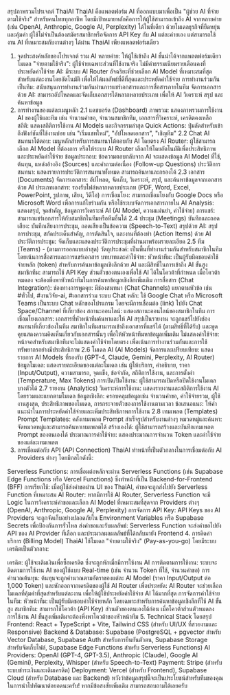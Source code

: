สรุปภาพรวมโปรเจกต์ ThaiAI
ThaiAI คือแพลตฟอร์ม AI ที่ออกแบบมาเพื่อเป็น "ผู้ช่วย AI ที่จ่ายตามใช้จริง" สำหรับคนไทยทุกอาชีพ โดยมีเป้าหมายหลักคือการให้ผู้ใช้สามารถเข้าถึง AI จากหลายค่าย (เช่น OpenAI, Anthropic, Google AI, Perplexity) ได้ในที่เดียว ด้วยโมเดลธุรกิจที่ยืดหยุ่นและคุ้มค่า ผู้ใช้ไม่จำเป็นต้องสมัครสมาชิกหรือจัดการ API Key กับ AI แต่ละค่ายเอง แต่สามารถใช้งาน AI ที่เหมาะสมกับงานต่างๆ ได้ผ่าน ThaiAI เพียงแพลตฟอร์มเดียว

1. จุดประสงค์หลักของโปรเจกต์
รวม AI หลายค่าย: ให้ผู้ใช้เข้าถึง AI ชั้นนำได้จากแพลตฟอร์มเดียว
โมเดล "จ่ายตามใช้จริง": ผู้ใช้จ่ายเฉพาะส่วนที่ใช้งานจริง ไม่มีค่าธรรมเนียมรายเดือนคงที่
ประหยัดค่าใช้จ่าย AI: มีระบบ AI Router อัจฉริยะที่ช่วยเลือก AI Model ที่เหมาะสมที่สุดสำหรับแต่ละงานโดยอัตโนมัติ เพื่อให้ได้ผลลัพธ์ที่ดีที่สุดและประหยัดค่าใช้จ่าย
การทำงานร่วมกันเป็นทีม: สนับสนุนการทำงานร่วมกันผ่านการแชร์เอกสารและการสื่อสารภายในทีม
จัดการเอกสารด้วย AI: สามารถอัปโหลดและจัดเก็บเอกสารได้หลากหลายประเภท เพื่อให้ AI วิเคราะห์ สรุป และค้นหาข้อมูล
2. การทำงานของแต่ละเมนูหลัก
2.1 แดชบอร์ด (Dashboard)
ภาพรวม: แสดงภาพรวมการใช้งาน AI ของผู้ใช้และทีม เช่น จำนวนคำขอ, จำนวนสมาชิกทีม, เอกสารที่วิเคราะห์, เครดิตคงเหลือ
สถิติ: แสดงสถิติการใช้งาน AI Models และกิจกรรมล่าสุด
Quick Actions: ปุ่มลัดสำหรับเข้าถึงฟังก์ชันที่ใช้งานบ่อย เช่น "เริ่มแชทใหม่", "อัปโหลดเอกสาร", "เชิญทีม"
2.2 Chat AI
สนทนาโต้ตอบ: เมนูหลักสำหรับการสนทนาโต้ตอบกับ AI โดยตรง
AI Router: ผู้ใช้สามารถเลือก AI Model ที่ต้องการ หรือให้ระบบ AI Router เลือกให้โดยอัตโนมัติเพื่อประสิทธิภาพและประหยัดค่าใช้จ่าย
ข้อมูลประกอบ: ข้อความตอบกลับจาก AI จะแสดงข้อมูล AI Model ที่ใช้, ต้นทุน, แหล่งอ้างอิง (Sources) และคำถามต่อเนื่อง (Follow-up Questions)
ประวัติการสนทนา: แสดงรายการประวัติการสนทนาทั้งหมด สามารถค้นหาและกรองได้
2.3 เอกสาร (Documents)
จัดการเอกสาร: อัปโหลด, จัดเก็บ, วิเคราะห์, สรุป, และค้นหาข้อมูลจากเอกสารด้วย AI
ประเภทเอกสาร: รองรับไฟล์หลากหลายประเภท (PDF, Word, Excel, PowerPoint, รูปภาพ, เสียง, วิดีโอ)
การเชื่อมโยง: สามารถเชื่อมโยงกับ Google Docs หรือ Microsoft Word เพื่อการแก้ไขร่วมกัน หรือใช้ระบบจัดการเอกสารภายใน
AI Analysis: แสดงสรุป, จุดสำคัญ, ข้อมูลการวิเคราะห์ AI (AI Model, ความแม่นยำ, ค่าใช้จ่าย)
การแชร์: สามารถแชร์เอกสารให้กับสมาชิกในทีมหรือทีมอื่นได้
2.4 ประชุม (Meetings)
บันทึกและถอดเสียง: บันทึกเสียงการประชุม, ถอดเสียงเป็นข้อความ (Speech-to-Text)
สรุปด้วย AI: สรุปการประชุม, สกัดประเด็นสำคัญ, การตัดสินใจ, และงานที่ต้องทำ (Action Items) ด้วย AI
ประวัติการประชุม: จัดเก็บและแสดงประวัติการประชุมที่ผ่านมาพร้อมรายละเอียด
2.5 ทีม (Teams) - (ตามการออกแบบล่าสุด)
วัตถุประสงค์: เป็นพื้นที่ทำงานร่วมกันสำหรับสมาชิกในทีม โดยเน้นการสื่อสารและการแชร์เอกสาร
บทบาทและค่าใช้จ่าย:
หัวหน้าทีม: เป็นผู้รับผิดชอบค่าใช้จ่ายหลัก (token) สำหรับการค้นหาข้อมูลเชิงลึกด้วย AI และมีสิทธิ์ในการเข้าถึง AI ขั้นสูง
สมาชิกทีม: สามารถใช้ API Key ส่วนตัวของตนเองเพื่อใช้ AI ได้ในโควต้าที่กำหนด เมื่อโควต้าหมดลง จะต้องพึ่งพาหัวหน้าทีมในการค้นหาข้อมูลเชิงลึกเพิ่มเติม
การสื่อสาร (Chat Integration):
ช่องทางการพูดคุย: มีช่องสนทนา (Chat Channels) แยกตามหัวข้อ เช่น #ทั่วไป, #งานวิจัย-ai, #เอกสารร่วม
ระบบ Chat หลัก: ใช้ Google Chat หรือ Microsoft Teams เป็นระบบ Chat หลักของโปรแกรม โดยจะมีการเชื่อมต่อ (link) ไปยัง Chat Space/Channel ที่เกี่ยวข้อง
สถานะออนไลน์: แสดงสถานะออนไลน์ของสมาชิกในทีม
การเชื่อมโยงเอกสาร:
เอกสารที่หัวหน้าทีมค้นหาและให้ AI สรุปเป็นรายงาน จะถูกแชร์ไปยังช่องสนทนาที่เกี่ยวข้องในทีม
สมาชิกในทีมสามารถเข้าถึงเอกสารที่แชร์ได้ (ตามสิทธิ์ที่ได้รับ) และพูดคุยแสดงความคิดเห็นเกี่ยวกับเอกสารนั้นๆ เพื่อให้หัวหน้าทีมหาข้อมูลเพิ่มเติม
ไม่แสดงค่าใช้จ่าย: หน้าจอสำหรับสมาชิกทีมจะไม่แสดงค่าใช้จ่ายโดยตรง เพื่อเน้นการทำงานร่วมกันและการใช้ทรัพยากรอย่างมีประสิทธิภาพ
2.6 โมเดล AI (AI Models)
จัดการและเปรียบเทียบ: แสดงรายการ AI Models ที่รองรับ (GPT-4, Claude, Gemini, Perplexity, AI Router)
ข้อมูลโมเดล: แสดงรายละเอียดของแต่ละโมเดล เช่น ผู้ให้บริการ, คำอธิบาย, ราคา (Input/Output), ความสามารถ, จุดแข็ง, ข้อจำกัด, สถิติการใช้งาน, และการตั้งค่า (Temperature, Max Tokens)
การเปิด/ปิดใช้งาน: ผู้ใช้สามารถเปิดหรือปิดใช้งานโมเดลบางตัวได้
2.7 รายงาน (Analytics)
วิเคราะห์การใช้งาน: แสดงรายงานและสถิติการใช้งาน AI โดยรวมและแยกตามโมเดล
ข้อมูลเชิงลึก: ครอบคลุมข้อมูลเช่น จำนวนคำขอ, ค่าใช้จ่ายรวม, ผู้ใช้งานสูงสุด, ประสิทธิภาพของโมเดล, การกระจายตัวของการใช้งานตามเวลา
ข้อเสนอแนะ: ให้คำแนะนำในการประหยัดค่าใช้จ่ายและเพิ่มประสิทธิภาพการใช้งาน
2.8 เทมเพลต (Templates)
Prompt Templates: คลังเทมเพลต Prompt สำเร็จรูปสำหรับงานต่างๆ
หมวดหมู่และค้นหา: จัดหมวดหมู่และสามารถค้นหาเทมเพลตได้
สร้างเองได้: ผู้ใช้สามารถสร้างและบันทึกเทมเพลต Prompt ของตนเองได้
ประมาณการค่าใช้จ่าย: แสดงประมาณการจำนวน Token และค่าใช้จ่ายของแต่ละเทมเพลต
3. การเชื่อมต่อกับ API (API Connection)
ThaiAI ทำหน้าที่เป็นตัวกลางในการเชื่อมต่อกับ AI Providers ต่างๆ โดยมีกลไกดังนี้:

Serverless Functions: การเชื่อมต่อหลักจะผ่าน Serverless Functions (เช่น Supabase Edge Functions หรือ Vercel Functions) ซึ่งทำหน้าที่เป็น Backend-for-Frontend (BFF)
การเรียกใช้: เมื่อผู้ใช้ส่งคำขอผ่าน UI ของ ThaiAI, คำขอจะถูกส่งไปยัง Serverless Function ที่เหมาะสม
AI Router: หากมีการใช้ AI Router, Serverless Function จะมี Logic ในการวิเคราะห์คำขอและเลือก AI Model ที่เหมาะสมที่สุดจาก Providers ต่างๆ (OpenAI, Anthropic, Google AI, Perplexity)
การจัดการ API Key: API Keys ของ AI Providers จะถูกจัดเก็บอย่างปลอดภัยใน Environment Variables หรือ Supabase Secrets เพื่อป้องกันการรั่วไหล
ส่งคำขอและรับผลลัพธ์: Serverless Function จะส่งคำขอไปยัง API ของ AI Provider ที่เลือก และประมวลผลผลลัพธ์ที่ได้กลับมายัง Frontend
4. การคิดค่าบริการ (Billing Model)
ThaiAI ใช้โมเดล "จ่ายตามใช้จริง" (Pay-as-you-go) โดยมีระบบเครดิตเป็นตัวกลาง:

เครดิต: ผู้ใช้จะเติมเงินเพื่อซื้อเครดิต ซึ่งจะถูกหักเมื่อมีการใช้งาน AI
การติดตามการใช้งาน: ระบบจะติดตามการใช้งาน AI ของผู้ใช้แบบ Real-time (เช่น จำนวน Token ที่ใช้, จำนวนคำขอ)
การคำนวณต้นทุน: ต้นทุนจะถูกคำนวณตามอัตราของแต่ละ AI Model (ราคา Input/Output ต่อ 1,000 Token) และหักออกจากเครดิตของผู้ใช้
AI Router เพื่อประหยัด: AI Router จะช่วยเลือกโมเดลที่คุ้มค่าที่สุดสำหรับแต่ละงาน เพื่อให้ผู้ใช้ประหยัดค่าใช้จ่าย AI ได้มากที่สุด
การจัดการค่าใช้จ่ายในทีม:
หัวหน้าทีม: เป็นผู้รับผิดชอบค่าใช้จ่ายหลัก โดยเฉพาะสำหรับการค้นหาข้อมูลเชิงลึกที่ใช้ AI ขั้นสูง
สมาชิกทีม: สามารถใช้โควต้า (API Key) ส่วนตัวของตนเองได้ก่อน เมื่อโควต้าส่วนตัวหมดลง การใช้งาน AI ขั้นสูงเพิ่มเติมจะต้องพึ่งพาโควต้าของหัวหน้าทีม
5. Technical Stack โดยสรุป
Frontend: React + TypeScript + Vite, Tailwind CSS (สำหรับ UI/UX ที่สวยงามและ Responsive)
Backend & Database: Supabase (PostgreSQL + pgvector สำหรับ Vector Database, Supabase Auth สำหรับการยืนยันตัวตน, Supabase Storage สำหรับจัดเก็บไฟล์, Supabase Edge Functions สำหรับ Serverless Functions)
AI Providers: OpenAI (GPT-4, GPT-3.5), Anthropic (Claude), Google AI (Gemini), Perplexity, Whisper (สำหรับ Speech-to-Text)
Payment: Stripe (สำหรับระบบชำระเงินและเติมเครดิต)
Deployment: Vercel (สำหรับ Frontend), Supabase Cloud (สำหรับ Database และ Backend)
หวังว่าข้อมูลสรุปนี้จะเป็นประโยชน์สำหรับทีมของคุณในการนำไปพัฒนาต่อยอดนะครับ! หากมีข้อสงสัยเพิ่มเติม สามารถสอบถามได้เลยครับ
